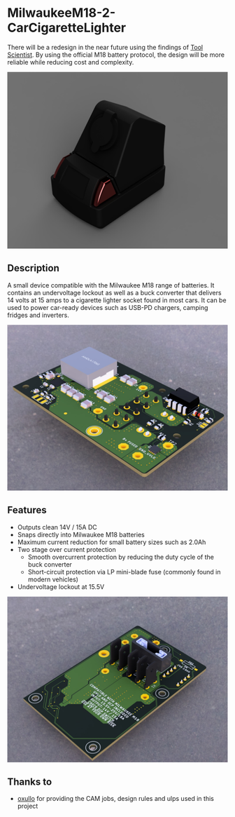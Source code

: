 # MilwaukeeM18-2-CarCigaretteLighter

There will be a redesign in the near future using the findings of [Tool Scientist](https://www.youtube.com/watch?v=q7spzrIbdKY). By using the official M18 battery protocol, the design will be more reliable while reducing cost and complexity.

![assembly](https://github.com/BrennerLu/Milwaukee-2-CigLighter/blob/e48783401dd499255ea04840929c076b2c26340b/images/assembly.jpg)

## Description

A small device compatible with the Milwaukee M18 range of batteries. It contains an undervoltage lockout as well as a buck converter that delivers 14 volts at 15 amps to a cigarette lighter socket found in most cars. It can be used to power car-ready devices such as USB-PD chargers, camping fridges and inverters.

![pcb_top](https://github.com/BrennerLu/Milwaukee-2-CigLighter/blob/3234f19c1e9b02f98d239e66911bbd4fbf95ff5f/images/pcb-top.jpg)

## Features

- Outputs clean 14V / 15A DC
- Snaps directly into Milwaukee M18 batteries
- Maximum current reduction for small battery sizes such as 2.0Ah
- Two stage over current protection
  - Smooth overcurrent protection by reducing the duty cycle of the buck converter
  - Short-circuit protection via LP mini-blade fuse (commonly found in modern vehicles)
- Undervoltage lockout at 15.5V

![pcb_bottom](https://github.com/BrennerLu/Milwaukee-2-CigLighter/blob/3234f19c1e9b02f98d239e66911bbd4fbf95ff5f/images/pcb-botttom.jpg)

## Thanks to
- [oxullo](https://github.com/oxullo) for providing the CAM jobs, design rules and ulps used in this project
